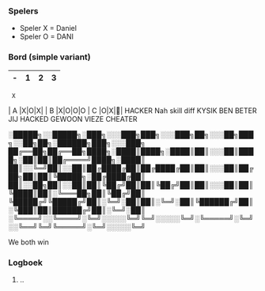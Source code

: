 ### Spelers
- Speler X = Daniel
- Speler O = DANI

### Bord (simple variant)
| - | 1 | 2 | 3 |
|---|---|---|---|
     X
| A |X|O|X|
| B |X|O|O|O
| C |O|X|🔲|
HACKER
Nah skill diff
KYSIK BEN BETER JIJ HACKED GEWOON VIEZE CHEATER

░█████╗░░█████╗░███╗░░░███╗███╗░░░███╗██╗░░░██╗███╗░░██╗██╗░██████╗███╗░░░███╗
██╔══██╗██╔══██╗████╗░████║████╗░████║██║░░░██║████╗░██║██║██╔════╝████╗░████║
██║░░╚═╝██║░░██║██╔████╔██║██╔████╔██║██║░░░██║██╔██╗██║██║╚█████╗░██╔████╔██║
██║░░██╗██║░░██║██║╚██╔╝██║██║╚██╔╝██║██║░░░██║██║╚████║██║░╚═══██╗██║╚██╔╝██║
╚█████╔╝╚█████╔╝██║░╚═╝░██║██║░╚═╝░██║╚██████╔╝██║░╚███║██║██████╔╝██║░╚═╝░██║
░╚════╝░░╚════╝░╚═╝░░░░░╚═╝╚═╝░░░░░╚═╝░╚═════╝░╚═╝░░╚══╝╚═╝╚═════╝░╚═╝░░░░░╚═╝

We both win
### Logboek
1. ..